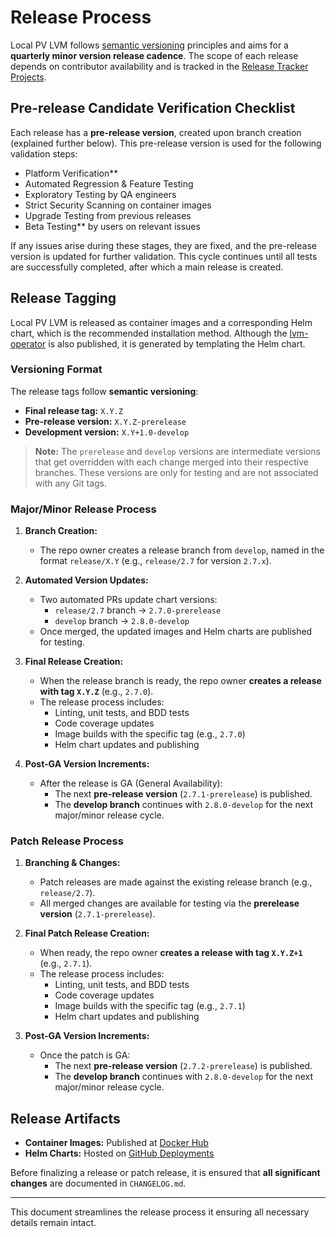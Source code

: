 # Release Process

Local PV LVM follows [semantic versioning](https://semver.org) principles and aims for a **quarterly minor version release cadence**. The scope of each release depends on contributor availability and is tracked in the [Release Tracker Projects](https://github.com/orgs/openebs/projects/78).

## Pre-release Candidate Verification Checklist

Each release has a **pre-release version**, created upon branch creation (explained further below). This pre-release version is used for the following validation steps:

- Platform Verification**
- Automated Regression & Feature Testing
- Exploratory Testing by QA engineers
- Strict Security Scanning on container images
- Upgrade Testing from previous releases
- Beta Testing** by users on relevant issues

If any issues arise during these stages, they are fixed, and the pre-release version is updated for further validation. This cycle continues until all tests are successfully completed, after which a main release is created.

## Release Tagging

Local PV LVM is released as container images and a corresponding Helm chart, which is the recommended installation method. Although the [lvm-operator](./deploy/lvm-operator.yaml) is also published, it is generated by templating the Helm chart.

### Versioning Format

The release tags follow **semantic versioning**:
- **Final release tag:** `X.Y.Z`
- **Pre-release version:** `X.Y.Z-prerelease`
- **Development version:** `X.Y+1.0-develop`

> **Note:** The `prerelease` and `develop` versions are intermediate versions that get overridden with each change merged into their respective branches. These versions are only for testing and are not associated with any Git tags.

### Major/Minor Release Process

1. **Branch Creation:**
   - The repo owner creates a release branch from `develop`, named in the format `release/X.Y` (e.g., `release/2.7` for version `2.7.x`).

2. **Automated Version Updates:**
   - Two automated PRs update chart versions:
     - `release/2.7` branch → `2.7.0-prerelease`
     - `develop` branch → `2.8.0-develop`
   - Once merged, the updated images and Helm charts are published for testing.

3. **Final Release Creation:**
   - When the release branch is ready, the repo owner **creates a release with tag `X.Y.Z`** (e.g., `2.7.0`).
   - The release process includes:
     - Linting, unit tests, and BDD tests
     - Code coverage updates
     - Image builds with the specific tag (e.g., `2.7.0`)
     - Helm chart updates and publishing

4. **Post-GA Version Increments:**
   - After the release is GA (General Availability):
     - The next **pre-release version** (`2.7.1-prerelease`) is published.
     - The **develop branch** continues with `2.8.0-develop` for the next major/minor release cycle.

### Patch Release Process

1. **Branching & Changes:**
   - Patch releases are made against the existing release branch (e.g., `release/2.7`).
   - All merged changes are available for testing via the **prerelease version** (`2.7.1-prerelease`).

2. **Final Patch Release Creation:**
   - When ready, the repo owner **creates a release with tag `X.Y.Z+1`** (e.g., `2.7.1`).
   - The release process includes:
     - Linting, unit tests, and BDD tests
     - Code coverage updates
     - Image builds with the specific tag (e.g., `2.7.1`)
     - Helm chart updates and publishing

3. **Post-GA Version Increments:**
   - Once the patch is GA:
     - The next **pre-release version** (`2.7.2-prerelease`) is published.
     - The **develop branch** continues with `2.8.0-develop` for the next major/minor release cycle.

## Release Artifacts

- **Container Images:** Published at [Docker Hub](https://hub.docker.com/r/openebs/lvm-driver/tags)
- **Helm Charts:** Hosted on [GitHub Deployments](https://github.com/openebs/lvm-localpv/tree/gh-pages)

Before finalizing a release or patch release, it is ensured that **all significant changes** are documented in `CHANGELOG.md`.

---

This document streamlines the release process it ensuring all necessary details remain intact.


